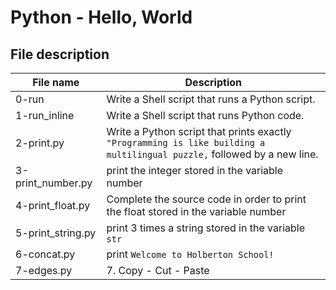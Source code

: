 # Python - Hello, World

## File description

| File name         | Description                                                                                                              |
| ----------------- | ------------------------------------------------------------------------------------------------------------------------ |
| 0-run             | Write a Shell script that runs a Python script.                                                                          |
| 1-run_inline      | Write a Shell script that runs Python code.                                                                              |
| 2-print.py        | Write a Python script that prints exactly `"Programming is like building a multilingual puzzle,` followed by a new line. |
| 3-print_number.py | print the integer stored in the variable number                                                                          |
| 4-print_float.py  | Complete the source code in order to print the float stored in the variable number                                       |
| 5-print_string.py | print 3 times a string stored in the variable `str`                                                                      |
| 6-concat.py       | print `Welcome to Holberton School!`                                                                                     |
| 7-edges.py        | 7. Copy - Cut - Paste                                                                                                    |
